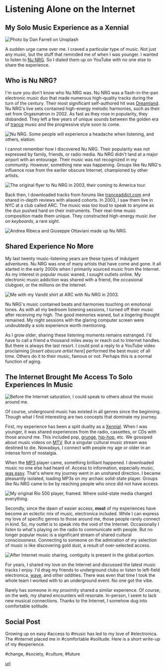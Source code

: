 # Listening Alone on the Internet
## My Solo Music Experience as a Xennial

![Photo by Dan Farrell on Unsplash](images/62-01.jpeg)

A sudden urge came over me. I craved a particular type of music. Not just any music, but the stuff that reminded me of when I was younger. I wanted to listen to [Nu NRG](https://everipedia.org/wiki/lang_en/NU_NRG). So I dialed them up on YouTube with no one else to share the experience.

## Who is Nu NRG?

I'm sure you don't know who Nu NRG was. Nu NRG was a flash-in-the-pan electronic music duo that made numerous high-quality tracks during the turn of the century. Their most significant self-authored hit was [Dreamland](https://www.youtube.com/watch?v=d8Ee59Yd1lI&t=180s). Nu NRG's live sets contained high-energy melodic harmonies, such as their set from Orgasmatron in 2002. As fast as they rose in popularity, they disbanded. They left a few years of unique sounds between the golden era of [trance](https://en.wikipedia.org/wiki/Trance_music) music and the progressive style soon to come.

![Nu NRG. Some people will experience a headache when listening, and others, elation.](https://www.youtube.com/watch?v=DX5zwtSqSMA)

I cannot remember how I discovered Nu NRG. Their popularity was not expressed by family, friends, or radio media. Nu NRG didn't land at a major airport with an entourage. Their music was not recognized in my community. However, something new was happening. Groups like Nu NRG's influence rose from the earlier obscure Internet, championed by other artists.

![The [original flyer](http://www.madeevent.com/082303.php) to Nu NRG in 2003, their coming to America tour.](images/62-02.jpeg)

Back then, I downloaded tracks from forums like [tranceaddict.com](https://www2.tranceaddict.com/forums/showthread.php?s=6747b48233000365afcd2813cc44df2e&threadid=124606&perpage=12&forumid=21&pagenumber=1#.Y2aYf-zMKHG) and shared in-depth reviews with aliased cohorts. In 2003, I saw them live in NYC at a club called ARC. The music was too loud to speak to anyone as the duo pushed hard on their instruments. Their real-time music composition made them unique. They constructed high-energy music *live on keyboards*, a rare sight.

![Andrea Ribeca and Giuseppe Ottaviani made up Nu NRG.](images/62-03.jpeg)

## Shared Experience No More

My last twenty music-listening years are these types of indulgent adventures. Nu NRG was one of many artists that have come and gone. It all started in the early 2000s when I primarily sourced music from the Internet. As my interest in popular music waned, I sought outlets online. My electronic music addiction was shared with a friend, the occasional clubgoer, or the millions on the Internet.

![Me with my [Vandit](https://en.wikipedia.org/wiki/Vandit) shirt at ARC with Nu NRG in 2003.](images/62-04.jpg)

Nu NRG's music contained beats and harmonies touching on emotional tones. As with all my bedroom listening sessions, I turned off their music after receiving my high. The good memories waned, but a lingering thought remained. My night sessions with the glaring computer screen were undoubtedly a solo experience worth mentioning.

As I grow older, sharing these listening moments remains estranged. I'd have to call a friend a thousand miles away or reach out to Internet handles. But there is always the last resort. I could post a reply to a YouTube video proclaiming [*insert obscure artist here*] performed the best music of all time. Others do it to their music, famous or not. Perhaps this is a normal function of aging.

## The Internet Brought Me Access To Solo Experiences In Music

![Before the Internet saturation, I could speak to others about the music around me.](images/62-05.jpeg)

Of course, underground music has existed in all genres since the beginning. Though what I find interesting are two concepts that dominate my journey.

First, my experience has been a split duality as a [Xennial](https://en.wikipedia.org/wiki/Xennials). When I was younger, it was shared experiences from the radio, cassettes, or CDs with those around me. This included pop, [grunge](https://en.wikipedia.org/wiki/Grunge), [hip-hop](https://en.wikipedia.org/wiki/Hip_hop_music), etc. We gossiped about music videos on [MTV](https://en.wikipedia.org/wiki/MTV). But a singular cultural music stream was destined to die. Nowadays, I connect with people my age or older in an intense form of nostalgia.

When the [MP3](https://en.wikipedia.org/wiki/MP3) player came, something brilliant happened. I downloaded music no one else had heard of. Access to information, especially music, [was easy](https://en.wikipedia.org/wiki/Napster). That's where my journey went in an unshared direction. I became pleasantly isolated, loading MP3s on my archaic solid-state player. Groups like Nu NRG came to be by reaching people who once did not have access.

![My original [Rio 500](https://en.wikipedia.org/wiki/Rio_500) player, framed. Where solid-state media changed everything.](images/62-06.jpeg)

Secondly, since the dawn of easier access, **most** of my experiences have become an eclectic mix of music, electronica included. While I can express my love of specific genres to those around me, those people rarely connect in kind. So, my outlet is to speak into the void of the Internet. Occasionally I listen to what's playing on the radio to communicate with people. But no longer popular music is a significant stream of shared cultural consciousness. Connecting to someone on the admiration of my selection of music is like discovering gold dust, a result of over-selected access.

![After Internet music sharing, contiguity is present in the global portion.](images/62-07.jpeg)

For years, I shared my love on the Internet and discussed the latest music tracks I enjoy. I'd drag my friends to underground clubs or listen to left-field electronica, [wave](https://en.wikipedia.org/wiki/Wave_music), and other oddities. There was even that time I took the whole team I worked with to an underground event. No one got the vibe.

Rarely has someone in my proximity shared a similar experience. Of course, on the web, my shared encounters will resonate. In-person, I seem to lack new musical connections. Thanks to the Internet, I somehow dug into comfortable solitude.

## Social Post

Growing up on easy #access to #music has led to my love of #electronica. The #Internet placed me in #comfortable #solitude. Here is a short write-up of my #experience.

#change, #society, #culture, #future

[url](https://medium.com/@solidi/listening-alone-on-the-internet-91904956162)
